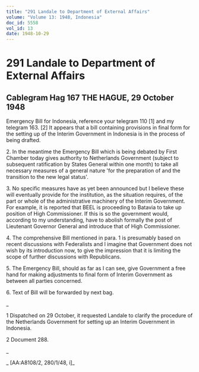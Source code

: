 ```yaml
---
title: "291 Landale to Department of External Affairs"
volume: "Volume 13: 1948, Indonesia"
doc_id: 5558
vol_id: 13
date: 1948-10-29
---
```


# 291 Landale to Department of External Affairs

## Cablegram Hag 167 THE HAGUE, 29 October 1948

Emergency Bill for Indonesia, reference your telegram 110 [1] and my telegram 163. [2] It appears that a bill containing provisions in final form for the setting up of the Interim Government in Indonesia is in the process of being drafted.

2\. In the meantime the Emergency Bill which is being debated by First Chamber today gives authority to Netherlands Government (subject to subsequent ratification by States General within one month) to take all necessary measures of a general nature 'for the preparation of and the transition to the new legal status'.

3\. No specific measures have as yet been announced but I believe these will eventually provide for the institution, as the situation requires, of the part or whole of the administrative machinery of the Interim Government. For example, it is reported that BEEL is proceeding to Batavia to take up position of High Commissioner. If this is so the government would, according to my understanding, have to abolish formally the post of Lieutenant Governor General and introduce that of High Commissioner.

4\. The comprehensive Bill mentioned in para. 1 is presumably based on recent discussions with Federalists and I imagine that Government does not wish by its introduction now, to give the impression that it is limiting the scope of further discussions with Republicans.

5\. The Emergency Bill, should as far as I can see, give Government a free hand for making adjustments to final form of Interim Government as between all parties concerned.

6\. Text of Bill will be forwarded by next bag.

_

1 Dispatched on 29 October, it requested Landale to clarify the procedure of the Netherlands Government for setting up an Interim Government in Indonesia.

2 Document 288.

_

_ [AA:A8108/2, 280/1/48, i]_
